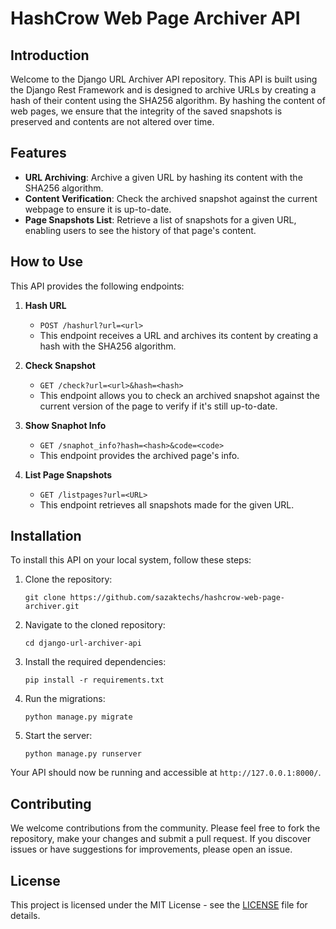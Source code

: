 # HashCrow Web Page Archiver API

## Introduction

Welcome to the Django URL Archiver API repository. This API is built using the Django Rest Framework and is designed to archive URLs by creating a hash of their content using the SHA256 algorithm. By hashing the content of web pages, we ensure that the integrity of the saved snapshots is preserved and contents are not altered over time.

## Features

- **URL Archiving**: Archive a given URL by hashing its content with the SHA256 algorithm.
- **Content Verification**: Check the archived snapshot against the current webpage to ensure it is up-to-date.
- **Page Snapshots List**: Retrieve a list of snapshots for a given URL, enabling users to see the history of that page's content.

## How to Use

This API provides the following endpoints:

1. **Hash URL**
   - `POST /hashurl?url=<url>`
   - This endpoint receives a URL and archives its content by creating a hash with the SHA256 algorithm.

2. **Check Snapshot**
   - `GET /check?url=<url>&hash=<hash>`
   - This endpoint allows you to check an archived snapshot against the current version of the page to verify if it's still up-to-date.

3. **Show Snaphot Info**
   - `GET /snaphot_info?hash=<hash>&code=<code>`
   - This endpoint provides the archived page's info.

4. **List Page Snapshots**
   - `GET /listpages?url=<URL>`
   - This endpoint retrieves all snapshots made for the given URL.

## Installation

To install this API on your local system, follow these steps:

1. Clone the repository:
   ```
   git clone https://github.com/sazaktechs/hashcrow-web-page-archiver.git
   ```

2. Navigate to the cloned repository:
   ```
   cd django-url-archiver-api
   ```

3. Install the required dependencies:
   ```
   pip install -r requirements.txt
   ```

4. Run the migrations:
   ```
   python manage.py migrate
   ```

5. Start the server:
   ```
   python manage.py runserver
   ```

Your API should now be running and accessible at `http://127.0.0.1:8000/`.

## Contributing

We welcome contributions from the community. Please feel free to fork the repository, make your changes and submit a pull request. If you discover issues or have suggestions for improvements, please open an issue.

## License

This project is licensed under the MIT License - see the [LICENSE](LICENSE) file for details.
